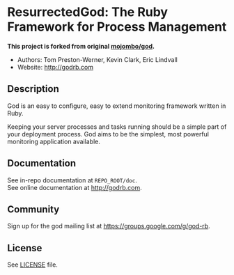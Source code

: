 ResurrectedGod: The Ruby Framework for Process Management
==============================================

**This project is forked from original [mojombo/god](https://github.com/mojombo/god).**

* Authors: Tom Preston-Werner, Kevin Clark, Eric Lindvall
* Website: http://godrb.com

Description
-----------

God is an easy to configure, easy to extend monitoring framework written in
Ruby.

Keeping your server processes and tasks running should be a simple part of
your deployment process. God aims to be the simplest, most powerful monitoring
application available.

Documentation
-------------

See in-repo documentation at `REPO_ROOT/doc`.  
See online documentation at http://godrb.com.

Community
---------

Sign up for the god mailing list at https://groups.google.com/g/god-rb.

License
-------

See [LICENSE](LICENSE) file.
